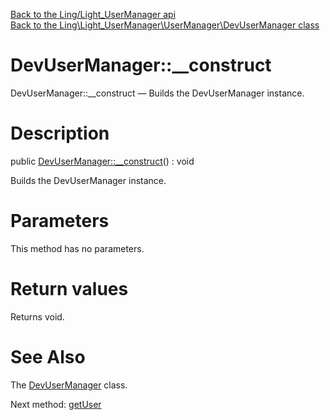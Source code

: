 [Back to the Ling/Light_UserManager api](https://github.com/lingtalfi/Light_UserManager/blob/master/doc/api/Ling/Light_UserManager.md)<br>
[Back to the Ling\Light_UserManager\UserManager\DevUserManager class](https://github.com/lingtalfi/Light_UserManager/blob/master/doc/api/Ling/Light_UserManager/UserManager/DevUserManager.md)


DevUserManager::__construct
================



DevUserManager::__construct — Builds the DevUserManager instance.




Description
================


public [DevUserManager::__construct](https://github.com/lingtalfi/Light_UserManager/blob/master/doc/api/Ling/Light_UserManager/UserManager/DevUserManager/__construct.md)() : void




Builds the DevUserManager instance.




Parameters
================

This method has no parameters.


Return values
================

Returns void.








See Also
================

The [DevUserManager](https://github.com/lingtalfi/Light_UserManager/blob/master/doc/api/Ling/Light_UserManager/UserManager/DevUserManager.md) class.

Next method: [getUser](https://github.com/lingtalfi/Light_UserManager/blob/master/doc/api/Ling/Light_UserManager/UserManager/DevUserManager/getUser.md)<br>

